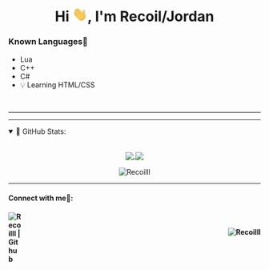 <h1 align="center">Hi <img src="https://raw.githubusercontent.com/ABSphreak/ABSphreak/master/gifs/Hi.gif" width="30px">, I'm Recoil/Jordan</h1>

<h3>Known Languages🧑</h3>

- Lua
- C++
- C#
- 💡 Learning HTML/CSS
<br>

---
---

<details open="">
<summary>
 📔 GitHub Stats:
</summary>
<br>
<p align="center">
  <a href="https://github.com/Recoilll">
    <img align="center"  height="175px" src="https://github-readme-stats.vercel.app/api?username=Recoilll&show_icons=true&hide_border=true&title_color=94b4a4&amp&icon_color=FFFFFF&amp&text_color=FFFFFF&amp&bg_color=000000&count_private=true&include_all_commits=true"/>
  </a>
  <a href="https://github.com/Recoilll">
    <img align="center" height="175px"  src="https://github-readme-stats.vercel.app/api/top-langs/?username=Recoilll&text_color=FFFFFF&bg_color=000000&title_color=94b4a4&langs_count=15&layout=compact&hide_border=true" />
  </a>
</p>
  <p align="center"><img align="center" src="https://github-readme-streak-stats.herokuapp.com/?user=Recoilll&text_color=FFFFFF&bg_color=000000&title_color=94b4a4&langs_count=15&layout=compact&hide_border=true" alt="Recoilll" /></p>
</details>

---

<h4> Connect with me🤝: <h4>
  </hr>
   <a href="https://github.com/Recoilll">
    <img align="left" alt="Recoilll | Github" width="26px" src="https://www.vectorlogo.zone/logos/github/github-tile.svg" />
  </a>
  <br>
  
<p align="right" > <img src="https://komarev.com/ghpvc/?username=Recoilll&label=Profile%20views&color=0e75b6&style=flat" alt="Recoilll" /> </p>